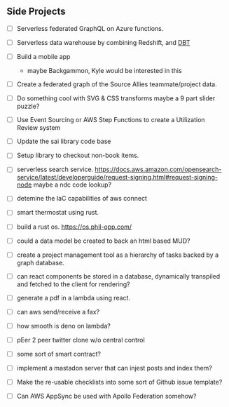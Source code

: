 ## Side Projects

- [ ] Serverless federated GraphQL on Azure functions.
- [ ] Serverless data warehouse by combining Redshift, and [DBT](https://www.getdbt.com/)
- [ ] Build a mobile app
    - maybe Backgammon, Kyle would be interested in this
- [ ] Create a federated graph of the Source Allies teammate/project data.
- [ ] Do something cool with SVG & CSS transforms
    maybe a 9 part slider puzzle?
- [ ] Use Event Sourcing or AWS Step Functions to create a Utilization Review system
- [ ] Update the sai library code base
- [ ] Setup library to checkout non-book items. 
- [ ] serverless search service.
    https://docs.aws.amazon.com/opensearch-service/latest/developerguide/request-signing.html#request-signing-node
    maybe a ndc code lookup?
- [ ] detemine the IaC capabilities of aws connect
- [ ] smart thermostat using rust. 
- [ ] build a rust os. https://os.phil-opp.com/
- [ ] could a data model be created to back an html based MUD?
- [ ] create a project management tool as a hierarchy of tasks backed by a graph database. 
- [ ] can react components be stored in a database, dynamically transpiled and fetched to the client for rendering?
- [ ] generate a pdf in a lambda using react. 
- [ ] can aws send/receive a fax?
- [ ] how smooth is deno on lambda?
- [ ] pEer 2 peer twitter clone w/o central control
- [ ] some sort of smart contract?
- [ ] implement a mastadon server that can injest posts and index them?
- [ ] Make the re-usable checklists into some sort of Github issue template?
- [ ] Can AWS AppSync be used with Apollo Federation somehow?

